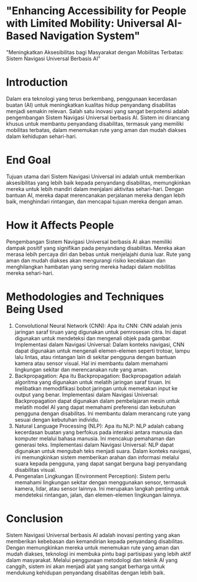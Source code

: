 # "Enhancing Accessibility for People with Limited Mobility: Universal AI-Based Navigation System"
"Meningkatkan Aksesibilitas bagi Masyarakat dengan Mobilitas Terbatas: Sistem Navigasi Universal Berbasis AI"

# Introduction
Dalam era teknologi yang terus berkembang, penggunaan kecerdasan buatan (AI) untuk meningkatkan kualitas hidup penyandang disabilitas menjadi semakin relevan. Salah satu inovasi yang sangat berpotensi adalah pengembangan Sistem Navigasi Universal berbasis AI. Sistem ini dirancang khusus untuk membantu penyandang disabilitas, termasuk yang memiliki mobilitas terbatas, dalam menemukan rute yang aman dan mudah diakses dalam kehidupan sehari-hari.

# End Goal
Tujuan utama dari Sistem Navigasi Universal ini adalah untuk memberikan aksesibilitas yang lebih baik kepada penyandang disabilitas, memungkinkan mereka untuk lebih mandiri dalam menjalani aktivitas sehari-hari. Dengan bantuan AI, mereka dapat merencanakan perjalanan mereka dengan lebih baik, menghindari rintangan, dan mencapai tujuan mereka dengan aman.

# How it Affects People
Pengembangan Sistem Navigasi Universal berbasis AI akan memiliki dampak positif yang signifikan pada penyandang disabilitas. Mereka akan merasa lebih percaya diri dan bebas untuk menjelajahi dunia luar. Rute yang aman dan mudah diakses akan mengurangi risiko kecelakaan dan menghilangkan hambatan yang sering mereka hadapi dalam mobilitas mereka sehari-hari.

# Methodologies and Techniques Being Used
1. Convolutional Neural Network (CNN):
Apa itu CNN: CNN adalah jenis jaringan saraf tiruan yang digunakan untuk pemrosesan citra. Ini dapat digunakan untuk mendeteksi dan mengenali objek pada gambar.
Implementasi dalam Navigasi Universal: Dalam konteks navigasi, CNN dapat digunakan untuk mengenali elemen-elemen seperti trotoar, lampu lalu lintas, atau rintangan lain di sekitar pengguna dengan bantuan kamera atau sensor visual. Hal ini membantu dalam memahami lingkungan sekitar dan merencanakan rute yang aman.
3. Backpropagation:
Apa itu Backpropagation: Backpropagation adalah algoritma yang digunakan untuk melatih jaringan saraf tiruan. Ini melibatkan memodifikasi bobot jaringan untuk memetakan input ke output yang benar.
Implementasi dalam Navigasi Universal: Backpropagation dapat digunakan dalam pembelajaran mesin untuk melatih model AI yang dapat memahami preferensi dan kebutuhan pengguna dengan disabilitas. Ini membantu dalam merancang rute yang sesuai dengan kebutuhan individu.
4. Natural Language Processing (NLP):
Apa itu NLP: NLP adalah cabang kecerdasan buatan yang berfokus pada interaksi antara manusia dan komputer melalui bahasa manusia. Ini mencakup pemahaman dan generasi teks.
Implementasi dalam Navigasi Universal: NLP dapat digunakan untuk mengubah teks menjadi suara. Dalam konteks navigasi, ini memungkinkan sistem memberikan arahan dan informasi melalui suara kepada pengguna, yang dapat sangat berguna bagi penyandang disabilitas visual.
5. Pengenalan Lingkungan (Environment Perception): Sistem perlu memahami lingkungan sekitar dengan menggunakan sensor, termasuk kamera, lidar, atau sensor lainnya. Ini merupakan langkah penting untuk mendeteksi rintangan, jalan, dan elemen-elemen lingkungan lainnya.

# Conclusion
Sistem Navigasi Universal berbasis AI adalah inovasi penting yang akan memberikan kebebasan dan kemandirian kepada penyandang disabilitas. Dengan memungkinkan mereka untuk menemukan rute yang aman dan mudah diakses, teknologi ini membuka pintu bagi partisipasi yang lebih aktif dalam masyarakat. Melalui penggunaan metodologi dan teknik AI yang canggih, sistem ini akan menjadi alat yang sangat berharga untuk mendukung kehidupan penyandang disabilitas dengan lebih baik.
